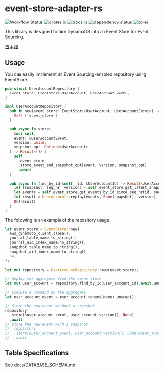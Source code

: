 # event-store-adapter-rs

[![Workflow Status](https://github.com/j5ik2o/event-store-adapter-rs/workflows/ci/badge.svg)](https://github.com/j5ik2o/event-store-adapter-rs/actions?query=workflow%3A%22ci%22)
[![crates.io](https://img.shields.io/crates/v/event-store-adapter-rs.svg)](https://crates.io/crates/event-store-adapter-rs)
[![docs.rs](https://docs.rs/event-store-adapter-rs/badge.svg)](https://docs.rs/event-store-adapter-rs)
[![dependency status](https://deps.rs/repo/github/j5ik2o/event-store-adapter-rs/status.svg)](https://deps.rs/repo/github/j5ik2o/event-store-adapter-rs)
[![tokei](https://tokei.rs/b1/github/j5ik2o/event-store-adapter-rs)](https://github.com/XAMPPRocky/tokei)

This library is designed to turn DynamoDB into an Event Store for Event Sourcing.

[日本語](./README.ja.md)

## Usage

You can easily implement an Event Sourcing-enabled repository using EventStore.

```rust
pub struct UserAccountRepository {
  event_store: EventStore<UserAccount, UserAccountEvent>,
}

impl UserAccountRepository {
  pub fn new(event_store: EventStore<UserAccount, UserAccountEvent>) -> Self {
    Self { event_store }
  }

  pub async fn store(
    &mut self,
    event: &UserAccountEvent,
    version: usize,
    snapshot_opt: Option<&UserAccount>,
  ) -> Result<()> {
    self
      .event_store
      .store_event_and_snapshot_opt(event, version, snapshot_opt)
      .await
  }

  pub async fn find_by_id(&self, id: &UserAccountId) -> Result<UserAccount> {
    let (snapshot, seq_nr, version) = self.event_store.get_latest_snapshot_by_id(id).await?;
    let events = self.event_store.get_events_by_id_since_seq_nr(id, seq_nr).await?;
    let result = UserAccount::replay(events, Some(snapshot), version);
    Ok(result)
  }
}
```

The following is an example of the repository usage

```rust
let event_store = EventStore::new(
  aws_dynamodb_client.clone(),
  journal_table_name.to_string(),
  journal_aid_index_name.to_string(),
  snapshot_table_name.to_string(),
  snapshot_aid_index_name.to_string(),
  64,
);
 
let mut repository = UserAccountRepository::new(event_store);
 
// Replay the aggregate from the event store
let mut user_account = repository.find_by_id(user_account_id).await.unwrap();

// Execute a command on the aggregate
let user_account_event = user_account.rename(name).unwrap();
 
// Store the new event without a snapshot
repository
  .store(&user_account_event, user_account.version(), None)
  .await
// Store the new event with a snapshot
//  repository
//  .store(&user_account_event, user_account.version(), Some(&user_account))
//  .await
```

## Table Specifications

See [docs/DATABASE_SCHEMA.md](docs/DATABASE_SCHEMA.md).